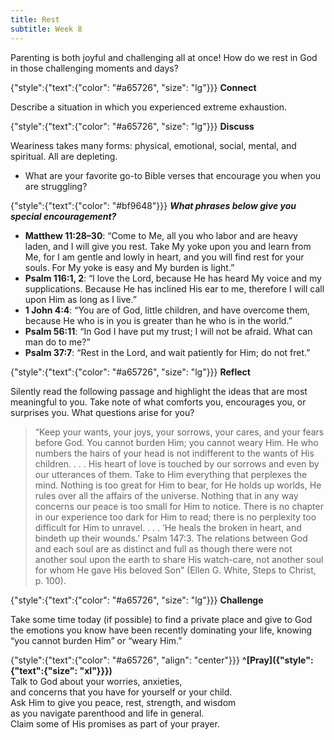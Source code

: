 ```yaml
---
title: Rest
subtitle: Week 8
---
```


Parenting is both joyful and challenging all at once! How do we rest in God in those challenging moments and days?

{"style":{"text":{"color": "#a65726", "size": "lg"}}}
**Connect**

Describe a situation in which you experienced extreme exhaustion.

{"style":{"text":{"color": "#a65726", "size": "lg"}}}
**Discuss**

Weariness takes many forms: physical, emotional, social, mental, and spiritual. All are depleting.

- What are your favorite go-to Bible verses that encourage you when you are struggling?

{"style":{"text":{"color": "#bf9648"}}}
_**What phrases below give you special encouragement?**_

- **Matthew 11:28–30**: “Come to Me, all you who labor and are heavy laden, and I will give you rest. Take My yoke upon you and learn from Me, for I am gentle and lowly in heart, and you will find rest for your souls. For My yoke is easy and My burden is light.”
- **Psalm 116:1, 2**: “I love the Lord, because He has heard My voice and my supplications. Because He has inclined His ear to me, therefore I will call upon Him as long as I live.”
- **1 John 4:4**: “You are of God, little children, and have overcome them, because He who is in you is greater than he who is in the world.”
- **Psalm 56:11**: “In God I have put my trust; I will not be afraid. What can man do to me?”
- **Psalm 37:7**: “Rest in the Lord, and wait patiently for Him; do not fret.”

{"style":{"text":{"color": "#a65726", "size": "lg"}}}
**Reflect**

Silently read the following passage and highlight the ideas that are most meaningful to you. Take note of what comforts you, encourages you, or surprises you. What questions arise for you?

> “Keep your wants, your joys, your sorrows, your cares, and your fears before God. You cannot burden Him; you cannot weary Him. He who numbers the hairs of your head is not indifferent to the wants of His children. . . . His heart of love is touched by our sorrows and even by our utterances of them. Take to Him everything that perplexes the mind. Nothing is too great for Him to bear, for He holds up worlds, He rules over all the affairs of the universe. Nothing that in any way concerns our peace is too small for Him to notice. There is no chapter in our experience too dark for Him to read; there is no perplexity too difficult for Him to unravel. . . . ‘He heals the broken in heart, and bindeth up their wounds.’ Psalm 147:3. The relations between God and each soul are as distinct and full as though there were not another soul upon the earth to share His watch-care, not another soul for whom He gave His beloved Son” (Ellen G. White, Steps to Christ, p. 100).

{"style":{"text":{"color": "#a65726", "size": "lg"}}}
**Challenge**

Take some time today (if possible) to find a private place and give to God the emotions you know have been recently dominating your life, knowing “you cannot burden Him” or “weary Him.”

{"style":{"text":{"color": "#a65726", "align": "center"}}}
**^[Pray]({"style":{"text":{"size": "xl"}}})**\
Talk to God about your worries, anxieties,\
and concerns that you have for yourself or your child.\
Ask Him to give you peace, rest, strength, and wisdom\
as you navigate parenthood and life in general.\
Claim some of His promises as part of your prayer.
